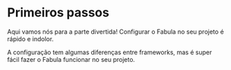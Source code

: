 # Primeiros passos

Aqui vamos nós para a parte divertida! Configurar o Fabula no seu projeto é rápido e indolor.

A configuração tem algumas diferenças entre frameworks, mas é super fácil fazer o Fabula funcionar no seu projeto.